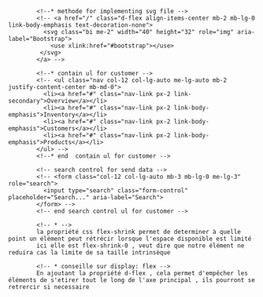 
            <!--* methode for implementing svg file -->
            <!-- <a href="/" class="d-flex align-items-center mb-2 mb-lg-0 link-body-emphasis text-decoration-none">
              <svg class="bi me-2" width="40" height="32" role="img" aria-label="Bootstrap">
                <use xlink:href="#bootstrap"></use>
             </svg>
            </a> -->
            
            <!--* contain ul for customer -->
            <!-- <ul class="nav col-12 col-lg-auto me-lg-auto mb-2 justify-content-center mb-md-0">
              <li><a href="#" class="nav-link px-2 link-secondary">Overview</a></li>
              <li><a href="#" class="nav-link px-2 link-body-emphasis">Inventory</a></li>
              <li><a href="#" class="nav-link px-2 link-body-emphasis">Customers</a></li>
              <li><a href="#" class="nav-link px-2 link-body-emphasis">Products</a></li>
            </ul> -->
            <!--* end  contain ul for customer -->
    
            <!-- search control for send data -->
            <!-- <form class="col-12 col-lg-auto mb-3 mb-lg-0 me-lg-3" role="search">
              <input type="search" class="form-control" placeholder="Search..." aria-label="Search">
            </form> -->
            <!-- end search control ul for customer -->

            <!-- * -->
            la propriété css flex-shrink permet de determiner à quelle point un élément peut rétrécir lorsque l'espace disponible est limité 
            ici elle est flex-shrink-0 , veut dire que notre élément ne reduira cas la limite de sa taille intrinsèque 

            <!-- * conseille sur display: flex -->
            En ajoutant la propriété d-flex , cela permet d'empêcher les éléments de s'etirer tout le long de l'axe principal , ils pourront se retrercir si necessaire 